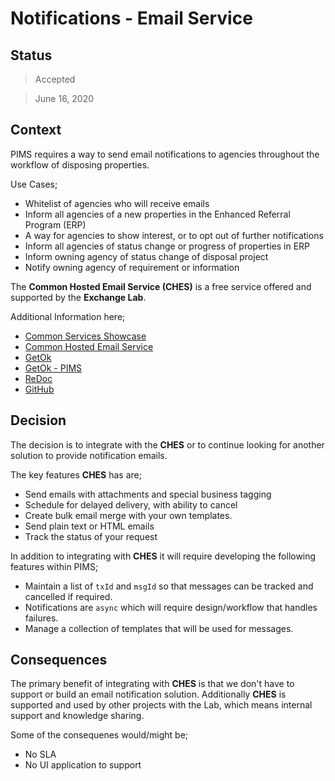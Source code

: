 # Notifications - Email Service

## Status

> Accepted

> June 16, 2020

## Context

PIMS requires a way to send email notifications to agencies throughout the workflow of disposing properties.

Use Cases;

- Whitelist of agencies who will receive emails
- Inform all agencies of a new properties in the Enhanced Referral Program (ERP)
- A way for agencies to show interest, or to opt out of further notifications
- Inform all agencies of status change or progress of properties in ERP
- Inform owning agency of status change of disposal project
- Notify owning agency of requirement or information

The **Common Hosted Email Service (CHES)** is a free service offered and supported by the **Exchange Lab**.

Additional Information here;

- [Common Services Showcase](https://bcgov.github.io/common-service-showcase/)
- [Common Hosted Email Service](https://bcgov.github.io/common-service-showcase/#CHES)
- [GetOk](https://getok.pathfinder.gov.bc.ca/getok/about)
- [GetOk - PIMS](https://getok.pathfinder.gov.bc.ca/getok/apps/PIMS)
- [ReDoc](https://ches-master-9f0fbe-prod.pathfinder.gov.bc.ca/api/v1/docs)
- [GitHub](https://github.com/bcgov/common-hosted-email-service)

## Decision

The decision is to integrate with the **CHES** or to continue looking for another solution to provide notification emails.

The key features **CHES** has are;

- Send emails with attachments and special business tagging
- Schedule for delayed delivery, with ability to cancel
- Create bulk email merge with your own templates.
- Send plain text or HTML emails
- Track the status of your request

In addition to integrating with **CHES** it will require developing the following features within PIMS;

- Maintain a list of `txId` and `msgId` so that messages can be tracked and cancelled if required.
- Notifications are `async` which will require design/workflow that handles failures.
- Manage a collection of templates that will be used for messages.

## Consequences

The primary benefit of integrating with **CHES** is that we don't have to support or build an email notification solution.
Additionally **CHES** is supported and used by other projects with the Lab, which means internal support and knowledge sharing.

Some of the consequenes would/might be;

- No SLA
- No UI application to support

